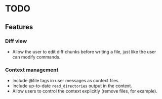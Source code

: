 # TODO

## Features

### Diff view

-   Allow the user to edit diff chunks before writing a file, just like the user can modify commands.

### Context management

-   Include @file tags in user messages as context files.
-   Include up-to-date `read_directories` output in the context.
-   Allow users to control the context explicitly (remove files, for example).

